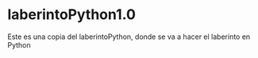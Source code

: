 # laberintoPython1.0
Este es una copia del laberintoPython, donde se va a hacer el laberinto en Python
